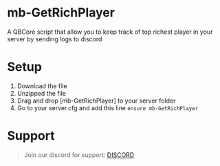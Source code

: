 # mb-GetRichPlayer
A QBCore script that allow you to keep track of top richest player in your server by sending logs to discord

# Setup
1. Download the file
2. Unzipped the file
3. Drag and drop [mb-GetRichPlayer] to your server folder
4. Go to your server.cfg and add this line
`ensure mb-GetRichPlayer`

# Support
> Join our discord for support: [DISCORD](https://discord.gg/MkXfmb2M2V)